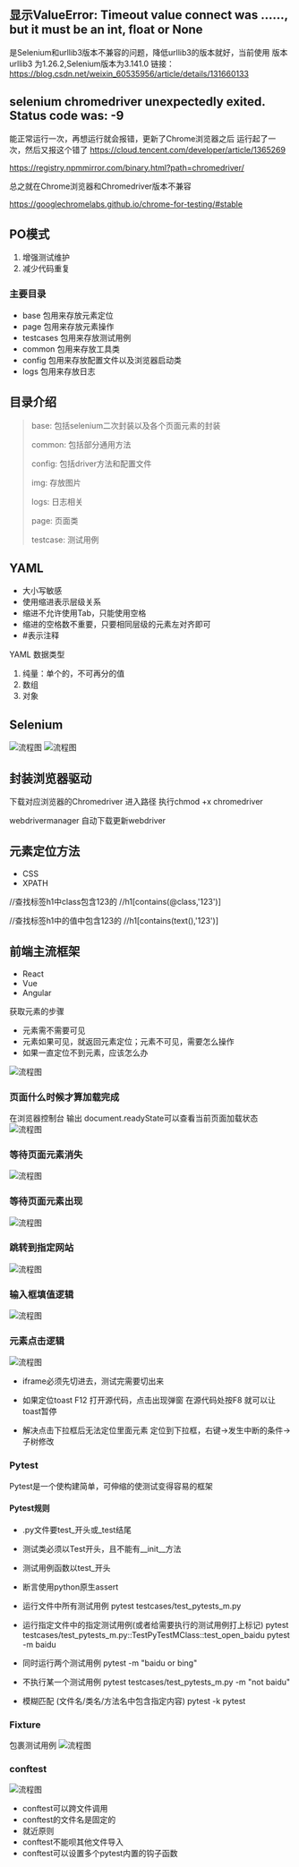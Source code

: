 ## 显示ValueError: Timeout value connect was ……, but it must be an int, float or None
是Selenium和urllib3版本不兼容的问题，降低urllib3的版本就好，当前使用 版本urllib3 为1.26.2,Selenium版本为3.141.0
链接：https://blog.csdn.net/weixin_60535956/article/details/131660133

##  selenium chromedriver unexpectedly exited. Status code was: -9
能正常运行一次，再想运行就会报错，更新了Chrome浏览器之后 运行起了一次，然后又报这个错了
https://cloud.tencent.com/developer/article/1365269

https://registry.npmmirror.com/binary.html?path=chromedriver/

总之就在Chrome浏览器和Chromedriver版本不兼容

https://googlechromelabs.github.io/chrome-for-testing/#stable


## PO模式
1. 增强测试维护
2. 减少代码重复
### 主要目录
- base 包用来存放元素定位
- page 包用来存放元素操作
- testcases 包用来存放测试用例
- common 包用来存放工具类
- config 包用来存放配置文件以及浏览器启动类
- logs 包用来存放日志

## 目录介绍
> base: 包括selenium二次封装以及各个页面元素的封装
> 
> common: 包括部分通用方法
>  
> config: 包括driver方法和配置文件
> 
> img: 存放图片
> 
> logs: 日志相关
> 
> page: 页面类
> 
> testcase: 测试用例


## YAML
- 大小写敏感
- 使用缩进表示层级关系
- 缩进不允许使用Tab，只能使用空格
- 缩进的空格数不重要，只要相同层级的元素左对齐即可
- #表示注释

YAML 数据类型
1. 纯量：单个的，不可再分的值
2. 数组
3. 对象

## Selenium
![流程图](./images/selenium1.png)
![流程图](./images/selenium2.png)

## 封装浏览器驱动  

下载对应浏览器的Chromedriver
进入路径 执行chmod +x chromedriver 

webdrivermanager 自动下载更新webdriver

## 元素定位方法
- CSS
- XPATH

//查找标签h1中class包含123的
//h1[contains(@class,'123')]

//查找标签h1中的值中包含123的
//h1[contains(text(),'123')]

## 前端主流框架

- React
- Vue
- Angular

获取元素的步骤

- 元素需不需要可见
- 元素如果可见，就返回元素定位；元素不可见，需要怎么操作
- 如果一直定位不到元素，应该怎么办

![流程图](./images/xPath1.png)

### 页面什么时候才算加载完成
在浏览器控制台 输出 document.readyState可以查看当前页面加载状态
![流程图](./images/loading1.jpg)

### 等待页面元素消失
![流程图](./images/loading2.jpg)

### 等待页面元素出现
![流程图](./images/loading3.jpg)

### 跳转到指定网站
![流程图](./images/loading4.jpg)

### 输入框填值逻辑
![流程图](./images/loading5.jpg)

### 元素点击逻辑
![流程图](./images/loading6.jpg)

- iframe必须先切进去，测试完需要切出来

- 如果定位toast
F12 打开源代码，点击出现弹窗 在源代码处按F8 就可以让toast暂停

- 解决点击下拉框后无法定位里面元素
 定位到下拉框，右键->发生中断的条件->子树修改

### Pytest
Pytest是一个使构建简单，可伸缩的使测试变得容易的框架

#### Pytest规则
- .py文件要test_开头或_test结尾
- 测试类必须以Test开头，且不能有__init__方法
- 测试用例函数以test_开头
- 断言使用python原生assert

- 运行文件中所有测试用例
pytest testcases/test_pytests_m.py
- 运行指定文件中的指定测试用例(或者给需要执行的测试用例打上标记)
pytest testcases/test_pytests_m.py::TestPyTestMClass::test_open_baidu
 pytest -m baidu
- 同时运行两个测试用例
pytest -m "baidu or bing"
- 不执行某一个测试用例
pytest testcases/test_pytests_m.py -m "not baidu"
- 模糊匹配 (文件名/类名/方法名中包含指定内容)
pytest -k pytest
### Fixture
包裹测试用例
![流程图](./images/fixture.jpg)
### conftest
![流程图](./images/conftest1.jpg)
- conftest可以跨文件调用
- conftest的文件名是固定的
- 就近原则
- conftest不能呗其他文件导入
- conftest可以设置多个pytest内置的钩子函数
